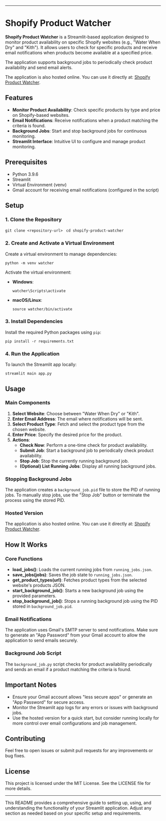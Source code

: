 * * *

Shopify Product Watcher
=======================

**Shopify Product Watcher** is a Streamlit-based application designed to monitor product availability on specific Shopify websites (e.g., "Water When Dry" and "Kith"). It allows users to check for specific products and receive email notifications when products become available at a specified price.

The application supports background jobs to periodically check product availability and send email alerts.

The application is also hosted online. You can use it directly at: [Shopify Product Watcher](https://shopifywatcher.streamlit.app/).

Features
--------

*   **Monitor Product Availability**: Check specific products by type and price on Shopify-based websites.
*   **Email Notifications**: Receive notifications when a product matching the criteria is found.
*   **Background Jobs**: Start and stop background jobs for continuous monitoring.
*   **Streamlit Interface**: Intuitive UI to configure and manage product monitoring.

Prerequisites
-------------

*   Python 3.9.6
*   Streamlit
*   Virtual Environment (venv)
*   Gmail account for receiving email notifications (configured in the script)

Setup
-----

### 1\. Clone the Repository


`git clone <repository-url> `
`cd shopify-product-watcher`

### 2\. Create and Activate a Virtual Environment

Create a virtual environment to manage dependencies:

`python -m venv watcher`

Activate the virtual environment:

*   **Windows**:
    
    `watcher\Scripts\activate`
    
*   **macOS/Linux**:

    `source watcher/bin/activate`
    

### 3\. Install Dependencies

Install the required Python packages using `pip`:

`pip install -r requirements.txt`


### 4\. Run the Application

To launch the Streamlit app locally:

`streamlit main app.py`

Usage
-----

### Main Components

1.  **Select Website**: Choose between "Water When Dry" or "Kith".
2.  **Enter Email Address**: The email where notifications will be sent.
3.  **Select Product Type**: Fetch and select the product type from the chosen website.
4.  **Enter Price**: Specify the desired price for the product.
5.  **Actions**:
    *   **Check Now**: Perform a one-time check for product availability.
    *   **Submit Job**: Start a background job to periodically check product availability.
    *   **Stop Job**: Stop the currently running background job.
    *   **(Optional) List Running Jobs**: Display all running background jobs.

### Stopping Background Jobs

The application creates a `background_job.pid` file to store the PID of running jobs. To manually stop jobs, use the "Stop Job" button or terminate the process using the stored PID.

### Hosted Version

The application is also hosted online. You can use it directly at: [Shopify Product Watcher](https://shopifywatcher.streamlit.app/).

How It Works
------------

### Core Functions

*   **load\_jobs()**: Loads the current running jobs from `running_jobs.json`.
*   **save\_jobs(jobs)**: Saves the job state to `running_jobs.json`.
*   **get\_product\_types(url)**: Fetches product types from the selected website's products JSON.
*   **start\_background\_job()**: Starts a new background job using the provided parameters.
*   **stop\_background\_job()**: Stops a running background job using the PID stored in `background_job.pid`.

### Email Notifications

The application uses Gmail's SMTP server to send notifications. Make sure to generate an "App Password" from your Gmail account to allow the application to send emails securely.

### Background Job Script

The `background_job.py` script checks for product availability periodically and sends an email if a product matching the criteria is found.

Important Notes
---------------

*   Ensure your Gmail account allows "less secure apps" or generate an "App Password" for secure access.
*   Monitor the Streamlit app logs for any errors or issues with background jobs.
*   Use the hosted version for a quick start, but consider running locally for more control over email configurations and job management.

Contributing
------------

Feel free to open issues or submit pull requests for any improvements or bug fixes.

License
-------

This project is licensed under the MIT License. See the LICENSE file for more details.

* * *

This README provides a comprehensive guide to setting up, using, and understanding the functionality of your Streamlit application. Adjust any section as needed based on your specific setup and requirements.